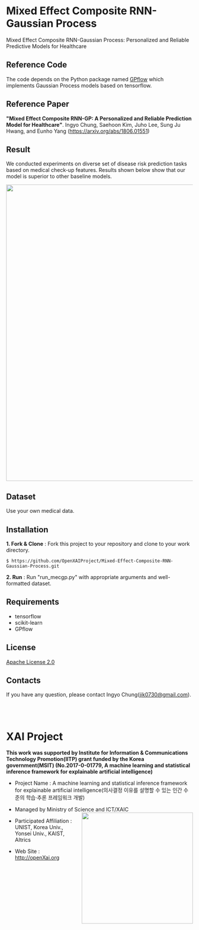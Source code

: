 Mixed Effect Composite RNN-Gaussian Process
==

Mixed Effect Composite RNN-Gaussian Process: Personalized and Reliable Predictive Models for Healthcare

## Reference Code 
The code depends on the Python package named [GPflow](https://github.com/GPflow/GPflow) which implements Gaussian Process models based on tensorflow.

## Reference Paper 
**"Mixed Effect Composite RNN-GP: A Personalized and Reliable Prediction Model for Healthcare"**. Ingyo Chung, Saehoon Kim, Juho Lee, Sung Ju Hwang, and Eunho Yang (https://arxiv.org/abs/1806.01551)

## Result  
We conducted experiments on diverse set of disease risk prediction tasks based on medical check-up features. Results shown below show that our model is superior to other baseline models.
<p align="center"> 
<img src="https://github.com/OpenXAIProject/Mixed-Effect-Composite-RNN-Gaussian-Process/blob/master/result.png"  width="800">
</p>

## Dataset 
Use your own medical data.

## Installation

**1. Fork & Clone** : Fork this project to your repository and clone to your work directory.
 
 ``` $ https://github.com/OpenXAIProject/Mixed-Effect-Composite-RNN-Gaussian-Process.git ```
 
**2. Run** : Run "run_mecgp.py" with appropriate arguments and well-formatted dataset.

## Requirements 
+ tensorflow
+ scikit-learn
+ GPflow

## License
[Apache License 2.0](https://github.com/OpenXAIProject/Mixed-Effect-Composite-RNN-Gaussian-Process/blob/master/LICENSE "Apache")

## Contacts
If you have any question, please contact Ingyo Chung(jik0730@gmail.com).

<br /> 
<br />

# XAI Project 

**This work was supported by Institute for Information & Communications Technology Promotion(IITP) grant funded by the Korea government(MSIT) (No.2017-0-01779, A machine learning and statistical inference framework for explainable artificial intelligence)**

+ Project Name : A machine learning and statistical inference framework for explainable artificial intelligence(의사결정 이유를 설명할 수 있는 인간 수준의 학습·추론 프레임워크 개발)

+ Managed by Ministry of Science and ICT/XAIC <img align="right" src="http://xai.unist.ac.kr/static/img/logos/XAIC_logo.png" width=300px>

+ Participated Affiliation : UNIST, Korea Univ., Yonsei Univ., KAIST, AItrics  

+ Web Site : <http://openXai.org>
